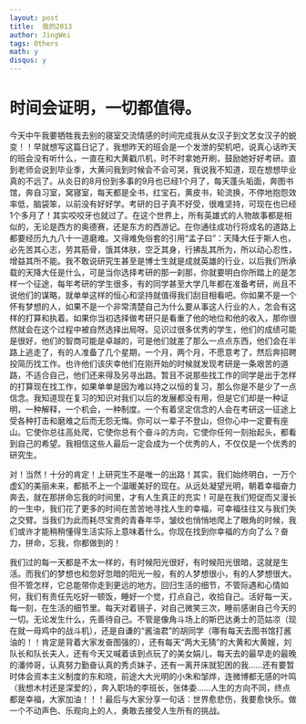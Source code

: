 ```yaml
---
layout: post
title:  我的2013
author: JingWei
tags: Others
math: y
disqus: y
---
```



时间会证明，一切都值得。
====================================

今天中午我要牺牲我去别的寝室交流情感的时间完成我从女汉子到文艺女汉子的蜕变！！早就想写这篇日记了，我想昨天的班会是一个发泄的契机吧，说真心话昨天的班会没有听什么，一直在和大黄戳爪机，时不时拿她开刷，鼓励她好好考研。直到老师会说到毕业季，大黄问我到时候会不会可哭，我说我不知道，现在想想毕业真的不远了。从炎日的8月份到多事的9月也已经1个月了，每天蓬头垢面，奔图书馆，奔自习室，窝寝室，每天都是全书，红宝石，黄皮书，轮流换，不停地抱怨效率低，脑袋笨，以前没有好好学。考研的日子真不好受，很难坚持，可现在也已经1个多月了！其实咬咬牙也就过了。在这个世界上，所有英雄式的人物故事都是相似的，无论是西方的奥德赛，还是东方的西游记。在你通往成功行将成名的道路上都要经历九九八十一道磨难。又得难免俗套的引用“孟子曰”：天降大任于斯人也，必先苦其心志，劳其筋骨，饿其体肤，空乏其身，行拂乱其所为，所以动心忍性，增益其所不能。我不敢说研究生甚至是博士生就是成就英雄的行业，以后我们所承载的天降大任是什么，可是当你选择考研的那一刹那，你就要明白你所踏上的是怎样一个征途，每年考研的学生很多，有的同学甚至大学几年都在准备考研，尚且不说他们的谋略，就单单这样的恒心和坚持就值得我们刮目相看吧。你如果不是一个怀有梦想的人，如果不是一个非常清楚自己为什么要从事这人行业的人，怎会有这样的打算和执着。如果你当初选择做考研只是看重了他的地位和他的收入，那你很然就会在这个过程中被自然选择出局呀。见识过很多优秀的学生，他们的成绩可能是很好，他们的智商可能是卓越的，可是他们就差了那么一点点东西，他们会在半路上逃走了，有的人准备了几个星期，一个月，两个月，不愿意考了，然后奔招聘投简历找工作。也许他们该庆幸他们在刚开始的时候就发现考研是一条艰苦的道路，不适合自己，他们还来得及另寻出路。暂且不说那些找工作的同学是出于怎样的打算现在找工作，如果单单是因为难以持之以恒的复习，那么你是不是少了一点信念。我知道现在复习的知识对我们以后的发展都没有用，但是它们却是一种证明，一种解释，一个机会，一种制度。一个有着坚定信念的人会在考研这一征途上受各种打击和磨难之后而无怨无悔。你可以一辈子不登山，但你心中一定要有座山。它使你总往高处爬，它使你总有个奋斗的方向，它使你任何一刻抬起头，都看到自己的希望。我相信这些人最后一定会成为一个优秀的人，不仅仅是一个优秀的研究生。

对！当然！十分的肯定！上研究生不是唯一的出路！其实，我们始终明白，一万个虚幻的美丽未来，都抵不上一个温暖美好的现在。从远处凝望光明，朝着幸福奋力奔去，就在那拼命忘我的时间里，才有人生真正的充实！可是在我们短促而又漫长的一生中，我们花了更多的时间在苦苦地寻找人生的幸福，可幸福往往又与我们失之交臂。当我们为此而耗尽宝贵的青春年华，皱纹也悄悄地爬上了眼角的时候，我们或许才能稍稍懂得生活实际上意味着什么。你现在找到你幸福的方向了么？奋力，拼命，忘我，你都做到的！

我们过的每一天都是不太一样的，有时候阳光很好，有时候阳光很暗，这就是生活。而我们的梦想也和忽好忽暗的阳光一般，有的人梦想很小，有的人梦想很大。但不管怎样，它总能带你走到更远的地方。回归生活的细节，不管际遇和心情如何，我们有责任先吃好一顿饭，睡好一个觉，打点自己，收拾自己。活好每一天，每一刻，在生活的细节里。每天对着镜子，对自己微笑三次，睡前感谢自己今天的一切。无论发生什么，先善待自己。不管是像角斗场上的斯巴达勇士的范姑凉（现在就一母鸡中的战斗机），还是自谦的“酱油君”的胡同学（哪有每天去图书馆打酱油的！！肯定是背着大家发奋图强的），还有每天“两大无猜”的大黄和大黄嫂，刘队长和队长夫人，还有今天又喊着该到点玩了的美女娟儿，每天去的最早走的最晚的潘帅哥，认真努力勤奋认真的秀贞妹子，还有一离开床就犯困的我……还有要暂时体会资本主义制度的东和晓，前途大大光明的小朱和邹烨，连微博都无感的叶鸣（我想木村还是深爱的），奔入职场的李班长，张体委……人生的方向不同，终点都是幸福，大家加油！！！最后与大家分享一句话：世界愈悲伤，我要愈快乐。做一个不动声色、乐观向上的人，勇敢去接受人生所有的挑战。